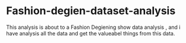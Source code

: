 # Fashion-degien-dataset-analysis
This analysis is about to a Fashion Degiening show data analysis , and i have analysis all the data and get the valueabel things from this data.
